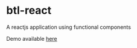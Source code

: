 # btl-react

A reactjs application using functional components

Demo available [ here ](https://ron-deboer.github.io/btl-react)

